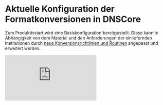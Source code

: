 # Aktuelle Konfiguration der Formatkonversionen in DNSCore
Zum Produktivstart wird eine Basiskonfiguration bereitgestellt. Diese kann in Abhängigkeit von dem Material und den Anforderungen der einliefernden Institutionen durch [neue Konversionsrichtlinien und Routinen](operations_format_conversion.de.md#Anlegen-und-Testen-von-neuen-Konversionsrichtlinien-und-Routinen) angepasst und erweitert werden.

![Bild](https://raw.githubusercontent.com/da-nrw/DNSCore/blob/master/ContentBroker/src/main/markdown/current_configuration.pdf)
